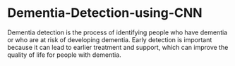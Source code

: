 # Dementia-Detection-using-CNN
Dementia detection is the process of identifying people who have dementia or who are at risk of developing dementia. Early detection is important because it can lead to earlier treatment and support, which can improve the quality of life for people with dementia.
